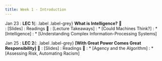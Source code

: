```yaml
---
title: Week 1 - Introduction
---
```


Jan 23
: **LEC 1**{: .label .label-grey} **What is Intelligence?** 🎥  
    : [Slides]
: Readings 📖
    : [Lecture Takeaways]
: * [Could Machines Think?]
: * [Intelligence]
: * [Understanding Complex Information-Processing Systems]

Jan 25
: **LEC 2**{: .label .label-grey} **[With Great Power Comes Great Responsibility]** 🎥 
    : [Slides]
: Readings 📖
: * [Agency and the Algorithm]
: * [Assessing Risk, Automating Racism]
